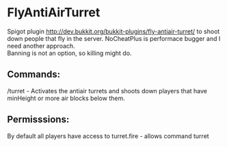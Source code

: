 FlyAntiAirTurret
=============

Spigot plugin http://dev.bukkit.org/bukkit-plugins/fly-antiair-turret/ to shoot down people that fly in the server. NoCheatPlus is performace bugger and I need another approach.  
Banning is not an option, so killing might do. 

Commands:
---------
/turret <minHeight> - Activates the antiair turrets and shoots down players that have minHeight or more air blocks below them.

Permisssions:
-------------
By default all players have access to turret.fire - allows command turret

